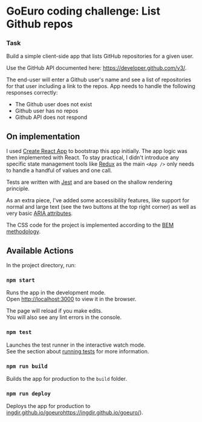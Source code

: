 # GoEuro coding challenge: List Github repos

### Task

Build a simple client-side app that lists GitHub repositories for a given user.

Use the GitHub API documented here: https://developer.github.com/v3/.

The end-user will enter a Github user's name and see a list of repositories for that user including a link to the repos.
App needs to handle the following responses correctly:

  - The Github user does not exist
  - Github user has no repos
  - Github API does not respond

## On implementation

I used [Create React App](https://github.com/facebookincubator/create-react-app) to bootstrap this app initially.
The app logic was then implemented with React. To stay practical, I didn't introduce any specific state management tools
like [Redux](https://github.com/reactjs/redux) as the main `<App />` only needs to handle a handful of values and one call.

Tests are written with [Jest](https://facebook.github.io/jest/) and are based on the shallow rendering principle.

As an extra piece, I've added some accessibility features, like support for normal and large text (see the two buttons
at the top right corner) as well as very basic [ARIA attributes](https://www.w3.org/WAI/intro/aria).
 
The CSS code for the project is implemented according to the [BEM methodology](http://getbem.com).

## Available Actions

In the project directory, run:

### `npm start`

Runs the app in the development mode.<br>
Open [http://localhost:3000](http://localhost:3000) to view it in the browser.

The page will reload if you make edits.<br>
You will also see any lint errors in the console.

### `npm test`

Launches the test runner in the interactive watch mode.<br>
See the section about [running tests](#running-tests) for more information.

### `npm run build`

Builds the app for production to the `build` folder.

### `npm run deploy`

Deploys the app for production to [ingdir.github.io/goeuro]()https://ingdir.github.io/goeuro/).
